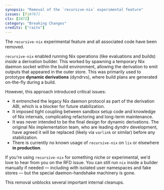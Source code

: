```yaml
---
synopsis: "Removal of the `recursive-nix` experimental feature"
issues: [fj#767]
cls: [2872]
category: "Breaking Changes"
credits: ["raito"]
---
```


The `recursive-nix` experimental feature and all associated code have been removed.

`recursive-nix` enabled running Nix operations (like evaluations and builds) *inside* a derivation builder. This worked by spawning a temporary Nix daemon socket within the build environment, allowing the derivation to emit outputs that appeared in the outer store. This was primarily used to prototype **dynamic derivations** (dyndrvs), where build plans are generated on-the-fly during a build.

However, this approach introduced critical issues:

- It entrenched the legacy Nix daemon protocol as part of the derivation ABI, which is a blocker for future stabilization.
- It imposed tight coupling between sandbox setup code and knowledge of Nix internals, complicating refactoring and long-term maintenance.
- It was never intended to be the final design for dynamic derivations. The original Nix implementation team, who are leading dyndrv development, have agreed it will be replaced (likely via `varlink` or similar) before any stabilization.
- There is currently no known usage of `recursive-nix` on `lix` or elsewhere **in production**.

If you're using `recursive-nix` for something niche or experimental, we'd love to hear from you on the RFD issue.
You can still run `nix` inside a builder manually if needed — including with isolated user namespaces and fake stores — but the special daemon-handshake machinery is gone.

This removal unblocks several important internal cleanups.
